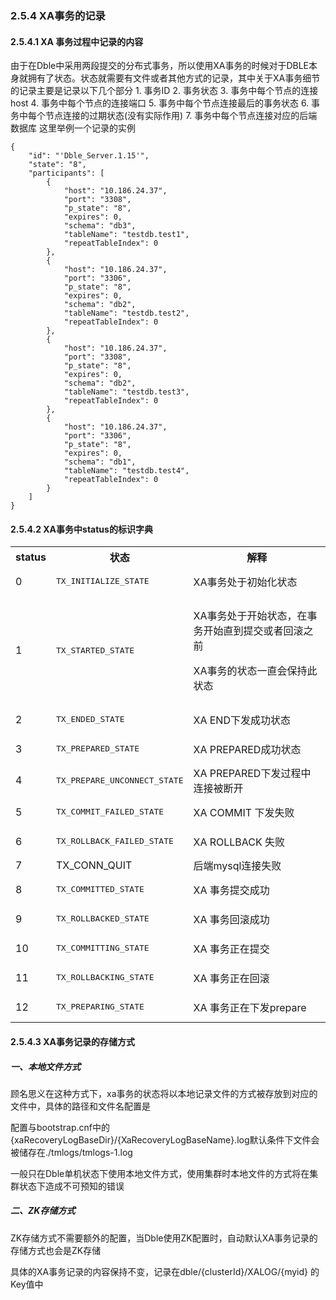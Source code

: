 ###  2.5.4 XA事务的记录

#### 2.5.4.1 XA 事务过程中记录的内容       
 
 由于在Dble中采用两段提交的分布式事务，所以使用XA事务的时候对于DBLE本身就拥有了状态。状态就需要有文件或者其他方式的记录，其中关于XA事务细节的记录主要是记录以下几个部分
           1. 事务ID
           2. 事务状态
           3. 事务中每个节点的连接host
           4. 事务中每个节点的连接端口
           5. 事务中每个节点连接最后的事务状态
           6. 事务中每个节点连接的过期状态(没有实际作用)
           7. 事务中每个节点连接对应的后端数据库
这里举例一个记录的实例
```
{
    "id": "'Dble_Server.1.15'",
    "state": "8",
    "participants": [
        {
            "host": "10.186.24.37",
            "port": "3308",
            "p_state": "8",
            "expires": 0,
            "schema": "db3",
            "tableName": "testdb.test1",
            "repeatTableIndex": 0
        },
        {
            "host": "10.186.24.37",
            "port": "3306",
            "p_state": "8",
            "expires": 0,
            "schema": "db2",
            "tableName": "testdb.test2",
            "repeatTableIndex": 0
        },
        {
            "host": "10.186.24.37",
            "port": "3308",
            "p_state": "8",
            "expires": 0,
            "schema": "db2",
            "tableName": "testdb.test3",
            "repeatTableIndex": 0
        },
        {
            "host": "10.186.24.37",
            "port": "3306",
            "p_state": "8",
            "expires": 0,
            "schema": "db1",
            "tableName": "testdb.test4",
            "repeatTableIndex": 0
        }
    ]
}
```

#### 2.5.4.2 XA事务中status的标识字典
<table>
    <tr>
        <th>
            status
        </th>
        <th>
            状态
        </th>
        <th>
            解释
        </th>
    </tr>
    <tr>
        <td>0</td>
        <td><pre>TX_INITIALIZE_STATE</pre></td>
        <td>XA事务处于初始化状态</td>
    </tr>
    <tr>
        <td>1</td>
        <td><pre>TX_STARTED_STATE</pre></td>
        <td>
            <p>XA事务处于开始状态，在事务开始直到提交或者回滚之前</p>
            <p>XA事务的状态一直会保持此状态</p>
        </td>
    </tr>
    <tr>
        <td>2</td>
        <td><pre>TX_ENDED_STATE</pre></td>
        <td>XA END下发成功状态</td>
    </tr>
    <tr>
        <td>3</td>
        <td><pre>TX_PREPARED_STATE</pre></td>
        <td>XA PREPARED成功状态</td>
    </tr>
    <tr>
        <td>4</td>
        <td><pre>TX_PREPARE_UNCONNECT_STATE</pre></td>
        <td>XA PREPARED下发过程中连接被断开</td>
    </tr>
    <tr>
        <td>5</td>
        <td><pre>TX_COMMIT_FAILED_STATE</pre></td>
        <td>XA COMMIT 下发失败</td>
    </tr>
    <tr>
        <td>6</td>
        <td><pre>TX_ROLLBACK_FAILED_STATE</pre></td>
        <td>XA ROLLBACK 失败</td>
    </tr>
    <tr>
        <td>7</td>
        <td> TX_CONN_QUIT</td>
        <td>后端mysql连接失败</td>
    </tr>
    <tr>
        <td>8</td>
        <td><pre>TX_COMMITTED_STATE</pre></td>
        <td>XA 事务提交成功</td>
    </tr>
    <tr>
        <td>9</td>
        <td><pre>TX_ROLLBACKED_STATE</pre></td>
        <td>XA 事务回滚成功</td>
    </tr>
    <tr>
        <td>10</td>
        <td><pre>TX_COMMITTING_STATE</pre></td>
        <td>XA 事务正在提交</td>
    </tr>
    <tr>
        <td>11</td>
        <td><pre>TX_ROLLBACKING_STATE</pre></td>
        <td>XA 事务正在回滚</td>
    </tr>
    <tr>
        <td>12</td>
        <td><pre>TX_PREPARING_STATE</pre></td>
        <td>XA 事务正在下发prepare</td>
    </tr>
</table>

#### 2.5.4.3  XA事务记录的存储方式
#####  一、本地文件方式
   顾名思义在这种方式下，xa事务的状态将以本地记录文件的方式被存放到对应的文件中，具体的路径和文件名配置是

   配置与bootstrap.cnf中的{xaRecoveryLogBaseDir}/{XaRecoveryLogBaseName}.log默认条件下文件会被储存在./tmlogs/tmlogs-1.log

   一般只在Dble单机状态下使用本地文件方式，使用集群时本地文件的方式将在集群状态下造成不可预知的错误

#####  二、ZK存储方式
   ZK存储方式不需要额外的配置，当Dble使用ZK配置时，自动默认XA事务记录的存储方式也会是ZK存储

   具体的XA事务记录的内容保持不变，记录在dble/{clusterId}/XALOG/{myid} 的Key值中

   

